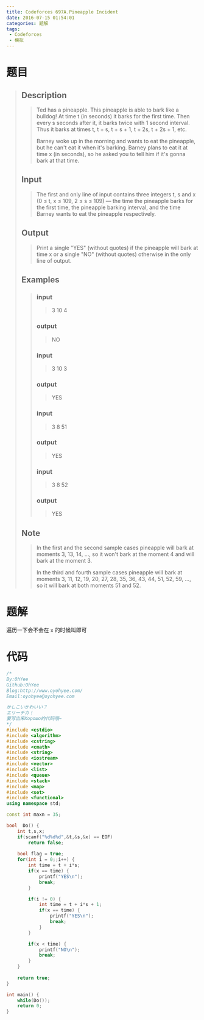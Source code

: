 ```yaml
---
title: Codeforces 697A.Pineapple Incident
date: 2016-07-15 01:54:01
categories: 题解
tags: 
 - Codeforces
 - 模拟
---
```

# 题目
> ## Description
>> Ted has a pineapple. This pineapple is able to bark like a bulldog! At time t (in seconds) it barks for the first time. Then every s seconds after it, it barks twice with 1 second interval. Thus it barks at times t, t + s, t + s + 1, t + 2s, t + 2s + 1, etc.  
>>   
>>   
>> Barney woke up in the morning and wants to eat the pineapple, but he can't eat it when it's barking. Barney plans to eat it at time x (in seconds), so he asked you to tell him if it's gonna bark at that time.  
>>   
>> <!--more-->  
> 
> ## Input  
>> The first and only line of input contains three integers t, s and x (0 ≤ t, x ≤ 109, 2 ≤ s ≤ 109) — the time the pineapple barks for the first time, the pineapple barking interval, and the time Barney wants to eat the pineapple respectively.  
>>   
> 
> ## Output  
>> Print a single "YES" (without quotes) if the pineapple will bark at time x or a single "NO" (without quotes) otherwise in the only line of output.  
>>   
> ## Examples
>>  
>> ### input  
>>> 3 10 4  
>> ### output  
>>> NO  
>> ### input  
>>> 3 10 3  
>> ### output  
>>> YES  
>> ### input  
>>> 3 8 51  
>> ### output  
>>> YES  
>> ### input  
>>> 3 8 52  
>> ### output  
>>> YES  
>  
> ## Note  
>> In the first and the second sample cases pineapple will bark at moments 3, 13, 14, ..., so it won't bark at the moment 4 and will bark at the moment 3.  
>>   
>> In the third and fourth sample cases pineapple will bark at moments 3, 11, 12, 19, 20, 27, 28, 35, 36, 43, 44, 51, 52, 59, ..., so it will bark at both moments 51 and 52.  

# 题解
遍历一下会不会在 `x` 的时候叫即可  

# 代码
```cpp Pineapple Incident https://github.com/OhYee/sourcecode/tree/master/ACM 代码备份
/*
By:OhYee
Github:OhYee
Blog:http://www.oyohyee.com/
Email:oyohyee@oyohyee.com

かしこいかわいい？
エリーチカ！
要写出来Хорошо的代码哦~
*/
#include <cstdio>
#include <algorithm>
#include <cstring>
#include <cmath>
#include <string>
#include <iostream>
#include <vector>
#include <list>
#include <queue>
#include <stack>
#include <map>
#include <set>
#include <functional>
using namespace std;

const int maxn = 35;

bool  Do() {
    int t,s,x;
    if(scanf("%d%d%d",&t,&s,&x) == EOF)
        return false;
    
    bool flag = true;
    for(int i = 0;;i++) {
        int time = t + i*s;
        if(x == time) {
            printf("YES\n");
            break;
        }

        if(i != 0) {
            int time = t + i*s + 1;
            if(x == time) {
                printf("YES\n");
                break;
            }
        }

        if(x < time) {
            printf("NO\n");
            break;
        }
    }
    
    return true;
}

int main() {
    while(Do());
    return 0;
}
```
